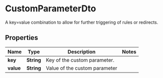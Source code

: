 

# CustomParameterDto

A key=value combination to allow for further triggering of rules or redirects.

## Properties

| Name | Type | Description | Notes |
|------------ | ------------- | ------------- | -------------|
|**key** | **String** | Key of the custom parameter. |  |
|**value** | **String** | Value of the custom parameter |  |



